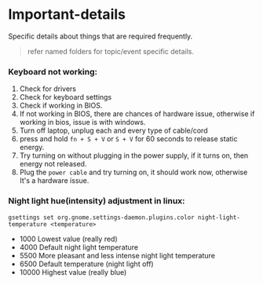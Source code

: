 # Important-details
Specific details about things that are required frequently.  
>refer named folders for topic/event specific details.  
  
### Keyboard not working:  
1. Check for drivers  
2. Check for keyboard settings
3. Check if working in BIOS.
4. If not working in BIOS, there are chances of hardware issue, otherwise if working in bios, issue is with windows.
5. Turn off laptop, unplug each and every type of cable/cord
6. press and hold `fn + S + V` or `S + V` for 60 seconds to release static energy.
7. Try turning on without plugging in the power supply, if it turns on, then energy not released.
8. Plug the `power cable` and try turning on, it should work now, otherwise It's a hardware issue.

### Night light hue(intensity) adjustment in linux:  
`gsettings set org.gnome.settings-daemon.plugins.color night-light-temperature <temperature>`  
* 1000 Lowest value (really red)  
* 4000 Default night light temperature  
* 5500 More pleasant and less intense night light temperature  
* 6500 Default temperature (night light off)  
* 10000 Highest value (really blue)  

